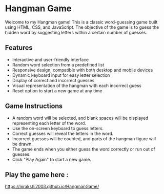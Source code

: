 # Hangman Game

Welcome to my Hangman game! This is a classic word-guessing game built using HTML, CSS, and JavaScript. The objective of the game is to guess the hidden word by suggesting letters within a certain number of guesses.

## Features

- Interactive and user-friendly interface
- Random word selection from a predefined list
- Responsive design, compatible with both desktop and mobile devices
- Dynamic keyboard input for easy letter selection
- Display of correct and incorrect guesses
- Visual representation of the hangman with each incorrect guess
- Reset option to start a new game at any time

## Game Instructions
- A random word will be selected, and blank spaces will be displayed representing each letter of the word.
- Use the on-screen keyboard to guess letters.
- Correct guesses will reveal the letters in the word.
- Incorrect guesses will be counted, and parts of the hangman figure will be drawn.
- The game ends when you either guess the word correctly or run out of guesses.
- Click "Play Again" to start a new game.

## Play the game here :
https://nirakshi2003.github.io/HangmanGame/
